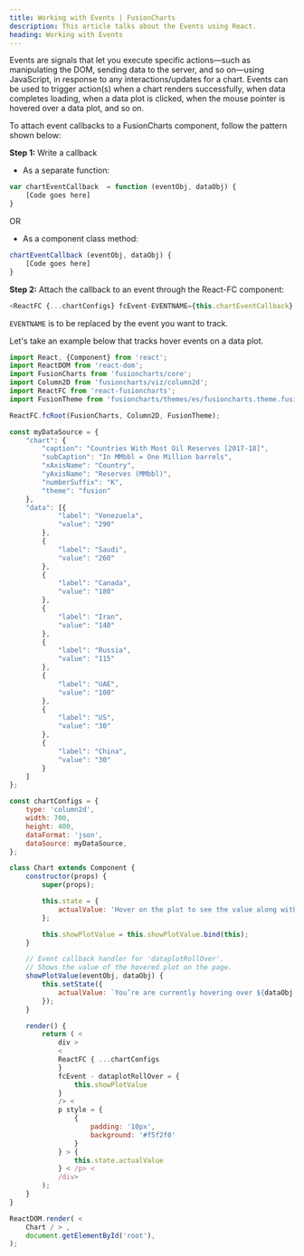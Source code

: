 ```yaml
---
title: Working with Events | FusionCharts
description: This article talks about the Events using React.
heading: Working with Events
---
```


Events are signals that let you execute specific actions—such as manipulating the DOM, sending data to the server, and so on—using JavaScript, in response to any interactions/updates for a chart. Events can be used to trigger action(s) when a chart renders successfully, when data completes loading, when a data plot is clicked, when the mouse pointer is hovered over a data plot, and so on.

To attach event callbacks to a FusionCharts component, follow the pattern shown below:

**Step 1:** Write a callback

* As a separate function:

```JavaScript
var chartEventCallback  = function (eventObj, dataObj) {
	[Code goes here]
}
```

OR

* As a component class method:

```JavaScript
chartEventCallback (eventObj, dataObj) {
	[Code goes here]
}
```

**Step 2:** Attach the callback to an event through the React-FC component:

```JavaScript
<ReactFC {...chartConfigs} fcEvent-EVENTNAME={this.chartEventCallback} />
```

`EVENTNAME` is to be replaced by the event you want to track.

Let's take an example below that tracks hover events on a data plot.

```JavaScript
import React, {Component} from 'react';
import ReactDOM from 'react-dom';
import FusionCharts from 'fusioncharts/core';
import Column2D from 'fusioncharts/viz/column2d';
import ReactFC from 'react-fusioncharts';
import FusionTheme from 'fusioncharts/themes/es/fusioncharts.theme.fusion';

ReactFC.fcRoot(FusionCharts, Column2D, FusionTheme);

const myDataSource = {
    "chart": {
        "caption": "Countries With Most Oil Reserves [2017-18]",
        "subCaption": "In MMbbl = One Million barrels",
        "xAxisName": "Country",
        "yAxisName": "Reserves (MMbbl)",
        "numberSuffix": "K",
        "theme": "fusion"
    },
    "data": [{
            "label": "Venezuela",
            "value": "290"
        },
        {
            "label": "Saudi",
            "value": "260"
        },
        {
            "label": "Canada",
            "value": "180"
        },
        {
            "label": "Iran",
            "value": "140"
        },
        {
            "label": "Russia",
            "value": "115"
        },
        {
            "label": "UAE",
            "value": "100"
        },
        {
            "label": "US",
            "value": "30"
        },
        {
            "label": "China",
            "value": "30"
        }
    ]
};

const chartConfigs = {
    type: 'column2d',
    width: 700,
    height: 400,
    dataFormat: 'json',
    dataSource: myDataSource,
};

class Chart extends Component {
    constructor(props) {
        super(props);

        this.state = {
            actualValue: 'Hover on the plot to see the value along with the label',
        };

        this.showPlotValue = this.showPlotValue.bind(this);
    }

    // Event callback handler for 'dataplotRollOver'.
    // Shows the value of the hovered plot on the page.
    showPlotValue(eventObj, dataObj) {
        this.setState({
            actualValue: `You’re are currently hovering over ${dataObj.categoryLabel} whose value is ${dataObj.displayValue}`,
        });
    }

    render() {
        return ( <
            div >
            <
            ReactFC { ...chartConfigs
            }
            fcEvent - dataplotRollOver = {
                this.showPlotValue
            }
            /> <
            p style = {
                {
                    padding: '10px',
                    background: '#f5f2f0'
                }
            } > {
                this.state.actualValue
            } < /p> <
            /div>
        );
    }
}

ReactDOM.render( <
    Chart / > ,
    document.getElementById('root'),
);
```